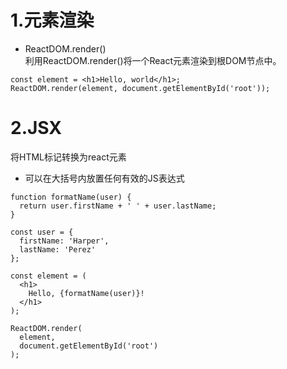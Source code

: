 # 1.元素渲染
- ReactDOM.render()  
  利用ReactDOM.render()将一个React元素渲染到根DOM节点中。
```
const element = <h1>Hello, world</h1>;
ReactDOM.render(element, document.getElementById('root'));
```
# 2.JSX
将HTML标记转换为react元素
- 可以在大括号内放置任何有效的JS表达式
```
function formatName(user) {
  return user.firstName + ' ' + user.lastName;
}

const user = {
  firstName: 'Harper',
  lastName: 'Perez'
};

const element = (
  <h1>
    Hello, {formatName(user)}!
  </h1>
);

ReactDOM.render(
  element,
  document.getElementById('root')
);
```